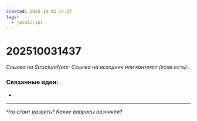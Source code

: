```yaml
---
created: 2025-10-03 14:37
tags:
  - javaScript
---
```

# 202510031437
*Ссылка на StructureNote:*
*Ссылка на исходник или контекст (если есть):* 

### Связанные идеи:
* 
---

*Что стоит развить? Какие вопросы возникли?*